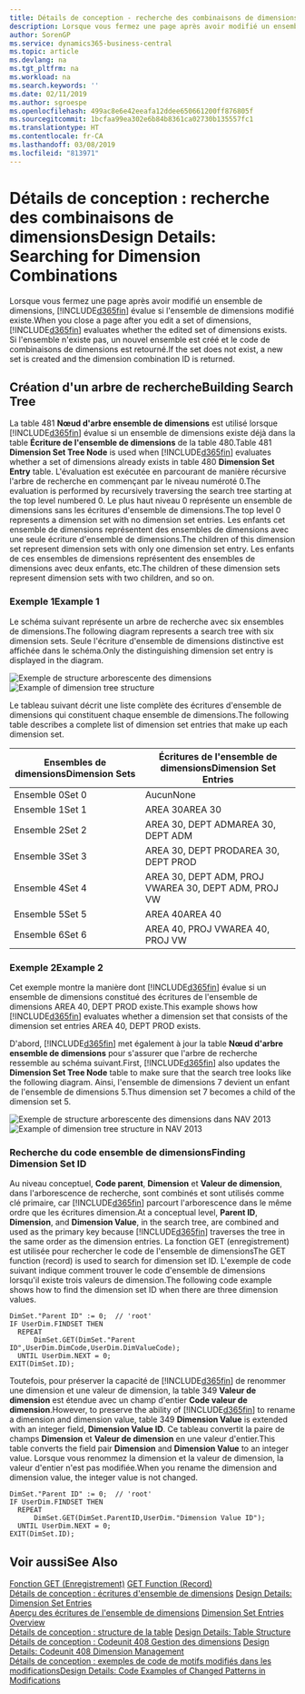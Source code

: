 ```yaml
---
title: Détails de conception - recherche des combinaisons de dimensions | Microsoft Docs
description: Lorsque vous fermez une page après avoir modifié un ensemble de dimensions, Business Central évalue si l'ensemble de dimensions modifié existe. Si l'ensemble n'existe pas, un nouvel ensemble est créé et le code de combinaisons de dimensions est retourné.
author: SorenGP
ms.service: dynamics365-business-central
ms.topic: article
ms.devlang: na
ms.tgt_pltfrm: na
ms.workload: na
ms.search.keywords: ''
ms.date: 02/11/2019
ms.author: sgroespe
ms.openlocfilehash: 499ac8e6e42eeafa12ddee650661200ff876805f
ms.sourcegitcommit: 1bcfaa99ea302e6b84b8361ca02730b135557fc1
ms.translationtype: HT
ms.contentlocale: fr-CA
ms.lasthandoff: 03/08/2019
ms.locfileid: "813971"
---
```

# <a name="design-details-searching-for-dimension-combinations"></a><span data-ttu-id="cb160-104">Détails de conception : recherche des combinaisons de dimensions</span><span class="sxs-lookup"><span data-stu-id="cb160-104">Design Details: Searching for Dimension Combinations</span></span>
<span data-ttu-id="cb160-105">Lorsque vous fermez une page après avoir modifié un ensemble de dimensions, [!INCLUDE[d365fin](includes/d365fin_md.md)] évalue si l'ensemble de dimensions modifié existe.</span><span class="sxs-lookup"><span data-stu-id="cb160-105">When you close a page after you edit a set of dimensions, [!INCLUDE[d365fin](includes/d365fin_md.md)] evaluates whether the edited set of dimensions exists.</span></span> <span data-ttu-id="cb160-106">Si l'ensemble n'existe pas, un nouvel ensemble est créé et le code de combinaisons de dimensions est retourné.</span><span class="sxs-lookup"><span data-stu-id="cb160-106">If the set does not exist, a new set is created and the dimension combination ID is returned.</span></span>  

## <a name="building-search-tree"></a><span data-ttu-id="cb160-107">Création d'un arbre de recherche</span><span class="sxs-lookup"><span data-stu-id="cb160-107">Building Search Tree</span></span>  
 <span data-ttu-id="cb160-108">La table 481 **Nœud d'arbre ensemble de dimensions** est utilisé lorsque [!INCLUDE[d365fin](includes/d365fin_md.md)] évalue si un ensemble de dimensions existe déjà dans la table **Écriture de l'ensemble de dimensions** de la table 480.</span><span class="sxs-lookup"><span data-stu-id="cb160-108">Table 481 **Dimension Set Tree Node** is used when [!INCLUDE[d365fin](includes/d365fin_md.md)] evaluates whether a set of dimensions already exists in table 480 **Dimension Set Entry** table.</span></span> <span data-ttu-id="cb160-109">L'évaluation est exécutée en parcourant de manière récursive l'arbre de recherche en commençant par le niveau numéroté 0.</span><span class="sxs-lookup"><span data-stu-id="cb160-109">The evaluation is performed by recursively traversing the search tree starting at the top level numbered 0.</span></span> <span data-ttu-id="cb160-110">Le plus haut niveau 0 représente un ensemble de dimensions sans les écritures d'ensemble de dimensions.</span><span class="sxs-lookup"><span data-stu-id="cb160-110">The top level 0 represents a dimension set with no dimension set entries.</span></span> <span data-ttu-id="cb160-111">Les enfants cet ensemble de dimensions représentent des ensembles de dimensions avec une seule écriture d'ensemble de dimensions.</span><span class="sxs-lookup"><span data-stu-id="cb160-111">The children of this dimension set represent dimension sets with only one dimension set entry.</span></span> <span data-ttu-id="cb160-112">Les enfants de ces ensembles de dimensions représentent des ensembles de dimensions avec deux enfants, etc.</span><span class="sxs-lookup"><span data-stu-id="cb160-112">The children of these dimension sets represent dimension sets with two children, and so on.</span></span>  

### <a name="example-1"></a><span data-ttu-id="cb160-113">Exemple 1</span><span class="sxs-lookup"><span data-stu-id="cb160-113">Example 1</span></span>  
 <span data-ttu-id="cb160-114">Le schéma suivant représente un arbre de recherche avec six ensembles de dimensions.</span><span class="sxs-lookup"><span data-stu-id="cb160-114">The following diagram represents a search tree with six dimension sets.</span></span> <span data-ttu-id="cb160-115">Seule l'écriture d'ensemble de dimensions distinctive est affichée dans le schéma.</span><span class="sxs-lookup"><span data-stu-id="cb160-115">Only the distinguishing dimension set entry is displayed in the diagram.</span></span>  

 <span data-ttu-id="cb160-116">![Exemple de structure arborescente des dimensions](media/nav2013_dimension_tree.png "Exemple de structure arborescente des dimensions")</span><span class="sxs-lookup"><span data-stu-id="cb160-116">![Example of dimension tree structure](media/nav2013_dimension_tree.png "Example of dimension tree structure")</span></span>  

 <span data-ttu-id="cb160-117">Le tableau suivant décrit une liste complète des écritures d'ensemble de dimensions qui constituent chaque ensemble de dimensions.</span><span class="sxs-lookup"><span data-stu-id="cb160-117">The following table describes a complete list of dimension set entries that make up each dimension set.</span></span>  

|<span data-ttu-id="cb160-118">Ensembles de dimensions</span><span class="sxs-lookup"><span data-stu-id="cb160-118">Dimension Sets</span></span>|<span data-ttu-id="cb160-119">Écritures de l'ensemble de dimensions</span><span class="sxs-lookup"><span data-stu-id="cb160-119">Dimension Set Entries</span></span>|  
|--------------------|---------------------------|  
|<span data-ttu-id="cb160-120">Ensemble 0</span><span class="sxs-lookup"><span data-stu-id="cb160-120">Set 0</span></span>|<span data-ttu-id="cb160-121">Aucun</span><span class="sxs-lookup"><span data-stu-id="cb160-121">None</span></span>|  
|<span data-ttu-id="cb160-122">Ensemble 1</span><span class="sxs-lookup"><span data-stu-id="cb160-122">Set 1</span></span>|<span data-ttu-id="cb160-123">AREA 30</span><span class="sxs-lookup"><span data-stu-id="cb160-123">AREA 30</span></span>|  
|<span data-ttu-id="cb160-124">Ensemble 2</span><span class="sxs-lookup"><span data-stu-id="cb160-124">Set 2</span></span>|<span data-ttu-id="cb160-125">AREA 30, DEPT ADM</span><span class="sxs-lookup"><span data-stu-id="cb160-125">AREA 30, DEPT ADM</span></span>|  
|<span data-ttu-id="cb160-126">Ensemble 3</span><span class="sxs-lookup"><span data-stu-id="cb160-126">Set 3</span></span>|<span data-ttu-id="cb160-127">AREA 30, DEPT PROD</span><span class="sxs-lookup"><span data-stu-id="cb160-127">AREA 30, DEPT PROD</span></span>|  
|<span data-ttu-id="cb160-128">Ensemble 4</span><span class="sxs-lookup"><span data-stu-id="cb160-128">Set 4</span></span>|<span data-ttu-id="cb160-129">AREA 30, DEPT ADM, PROJ VW</span><span class="sxs-lookup"><span data-stu-id="cb160-129">AREA 30, DEPT ADM, PROJ VW</span></span>|  
|<span data-ttu-id="cb160-130">Ensemble 5</span><span class="sxs-lookup"><span data-stu-id="cb160-130">Set 5</span></span>|<span data-ttu-id="cb160-131">AREA 40</span><span class="sxs-lookup"><span data-stu-id="cb160-131">AREA 40</span></span>|  
|<span data-ttu-id="cb160-132">Ensemble 6</span><span class="sxs-lookup"><span data-stu-id="cb160-132">Set 6</span></span>|<span data-ttu-id="cb160-133">AREA 40, PROJ VW</span><span class="sxs-lookup"><span data-stu-id="cb160-133">AREA 40, PROJ VW</span></span>|  

### <a name="example-2"></a><span data-ttu-id="cb160-134">Exemple 2</span><span class="sxs-lookup"><span data-stu-id="cb160-134">Example 2</span></span>  
 <span data-ttu-id="cb160-135">Cet exemple montre la manière dont [!INCLUDE[d365fin](includes/d365fin_md.md)] évalue si un ensemble de dimensions constitué des écritures de l'ensemble de dimensions AREA 40, DEPT PROD existe.</span><span class="sxs-lookup"><span data-stu-id="cb160-135">This example shows how [!INCLUDE[d365fin](includes/d365fin_md.md)] evaluates whether a dimension set that consists of the dimension set entries AREA 40, DEPT PROD exists.</span></span>  

 <span data-ttu-id="cb160-136">D'abord, [!INCLUDE[d365fin](includes/d365fin_md.md)] met également à jour la table **Nœud d'arbre ensemble de dimensions** pour s'assurer que l'arbre de recherche ressemble au schéma suivant.</span><span class="sxs-lookup"><span data-stu-id="cb160-136">First, [!INCLUDE[d365fin](includes/d365fin_md.md)] also updates the **Dimension Set Tree Node** table to make sure that the search tree looks like the following diagram.</span></span> <span data-ttu-id="cb160-137">Ainsi, l'ensemble de dimensions 7 devient un enfant de l'ensemble de dimensions 5.</span><span class="sxs-lookup"><span data-stu-id="cb160-137">Thus dimension set 7 becomes a child of the dimension set 5.</span></span>  

 <span data-ttu-id="cb160-138">![Exemple de structure arborescente des dimensions dans NAV 2013](media/nav2013_dimension_tree_example2.png "Exemple de structure arborescente des dimensions dans NAV 2013")</span><span class="sxs-lookup"><span data-stu-id="cb160-138">![Example of dimension tree structure in NAV 2013](media/nav2013_dimension_tree_example2.png "Example of dimension tree structure in NAV 2013")</span></span>  

### <a name="finding-dimension-set-id"></a><span data-ttu-id="cb160-139">Recherche du code ensemble de dimensions</span><span class="sxs-lookup"><span data-stu-id="cb160-139">Finding Dimension Set ID</span></span>  
 <span data-ttu-id="cb160-140">Au niveau conceptuel, **Code parent**, **Dimension** et **Valeur de dimension**, dans l'arborescence de recherche, sont combinés et sont utilisés comme clé primaire, car [!INCLUDE[d365fin](includes/d365fin_md.md)] parcourt l'arborescence dans le même ordre que les écritures dimension.</span><span class="sxs-lookup"><span data-stu-id="cb160-140">At a conceptual level, **Parent ID**, **Dimension**, and **Dimension Value**, in the search tree, are combined and used as the primary key because [!INCLUDE[d365fin](includes/d365fin_md.md)] traverses the tree in the same order as the dimension entries.</span></span> <span data-ttu-id="cb160-141">La fonction GET (enregistrement) est utilisée pour rechercher le code de l'ensemble de dimensions</span><span class="sxs-lookup"><span data-stu-id="cb160-141">The GET function (record) is used to search for dimension set ID.</span></span> <span data-ttu-id="cb160-142">L'exemple de code suivant indique comment trouver le code d'ensemble de dimensions lorsqu'il existe trois valeurs de dimension.</span><span class="sxs-lookup"><span data-stu-id="cb160-142">The following code example shows how to find the dimension set ID when there are three dimension values.</span></span>  

```  
DimSet."Parent ID" := 0;  // 'root'  
IF UserDim.FINDSET THEN  
  REPEAT  
      DimSet.GET(DimSet."Parent ID",UserDim.DimCode,UserDim.DimValueCode);  
  UNTIL UserDim.NEXT = 0;  
EXIT(DimSet.ID);  

```  

 <span data-ttu-id="cb160-143">Toutefois, pour préserver la capacité de [!INCLUDE[d365fin](includes/d365fin_md.md)] de renommer une dimension et une valeur de dimension, la table 349 **Valeur de dimension** est étendue avec un champ d'entier **Code valeur de dimension**.</span><span class="sxs-lookup"><span data-stu-id="cb160-143">However, to preserve the ability of [!INCLUDE[d365fin](includes/d365fin_md.md)] to rename a dimension and dimension value, table 349 **Dimension Value** is extended with an integer field, **Dimension Value ID**.</span></span> <span data-ttu-id="cb160-144">Ce tableau convertit la paire de champs **Dimension** et **Valeur de dimension** en une valeur d'entier.</span><span class="sxs-lookup"><span data-stu-id="cb160-144">This table converts the field pair **Dimension** and **Dimension Value** to an integer value.</span></span> <span data-ttu-id="cb160-145">Lorsque vous renommez la dimension et la valeur de dimension, la valeur d'entier n'est pas modifiée.</span><span class="sxs-lookup"><span data-stu-id="cb160-145">When you rename the dimension and dimension value, the integer value is not changed.</span></span>  

```  
DimSet."Parent ID" := 0;  // 'root'  
IF UserDim.FINDSET THEN  
  REPEAT  
      DimSet.GET(DimSet.ParentID,UserDim."Dimension Value ID");  
  UNTIL UserDim.NEXT = 0;  
EXIT(DimSet.ID);  

```  

## <a name="see-also"></a><span data-ttu-id="cb160-146">Voir aussi</span><span class="sxs-lookup"><span data-stu-id="cb160-146">See Also</span></span>  
 <span data-ttu-id="cb160-147">[Fonction GET (Enregistrement)](/dynamics-nav/GET-Function--Record-)  </span><span class="sxs-lookup"><span data-stu-id="cb160-147">[GET Function (Record)](/dynamics-nav/GET-Function--Record-)  </span></span>  
 <span data-ttu-id="cb160-148">[Détails de conception : écritures d'ensemble de dimensions](design-details-dimension-set-entries.md) </span><span class="sxs-lookup"><span data-stu-id="cb160-148">[Design Details: Dimension Set Entries](design-details-dimension-set-entries.md) </span></span>  
 <span data-ttu-id="cb160-149">[Aperçu des écritures de l'ensemble de dimensions](design-details-dimension-set-entries-overview.md) </span><span class="sxs-lookup"><span data-stu-id="cb160-149">[Dimension Set Entries Overview](design-details-dimension-set-entries-overview.md) </span></span>  
 <span data-ttu-id="cb160-150">[Détails de conception : structure de la table](design-details-table-structure.md) </span><span class="sxs-lookup"><span data-stu-id="cb160-150">[Design Details: Table Structure](design-details-table-structure.md) </span></span>  
 <span data-ttu-id="cb160-151">[Détails de conception : Codeunit 408 Gestion des dimensions](design-details-codeunit-408-dimension-management.md) </span><span class="sxs-lookup"><span data-stu-id="cb160-151">[Design Details: Codeunit 408 Dimension Management](design-details-codeunit-408-dimension-management.md) </span></span>  
 [<span data-ttu-id="cb160-152">Détails de conception : exemples de code de motifs modifiés dans les modifications</span><span class="sxs-lookup"><span data-stu-id="cb160-152">Design Details: Code Examples of Changed Patterns in Modifications</span></span>](design-details-code-examples-of-changed-patterns-in-modifications.md)
